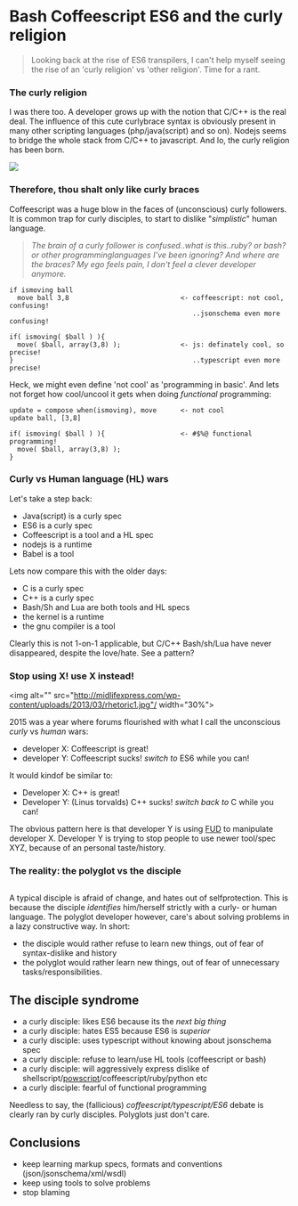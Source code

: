 Bash Coffeescript ES6 and the curly religion
============================================

> Looking back at the rise of ES6 transpilers, I can't help myself seeing the rise of an 'curly religion' vs 'other religion'.
> Time for a rant.

### The curly religion 

I was there too. 
A developer grows up with the notion that C/C++ is the real deal.
The influence of this cute curlybrace syntax is obviously present in many other scripting languages (php/java(script) and so on).
Nodejs seems to bridge the whole stack from C/C++ to javascript.
And lo, the curly religion has been born.

<img src="https://lh3.googleusercontent.com/-v8eSHHGgrkM/TXGawKwNsFI/AAAAAAAAASY/i7L1XoPY6Sg/s1600/enlightening.gif"/>

### Therefore, thou shalt only like curly braces 

Coffeescript was a huge blow in the faces of (unconscious) curly followers.
It is common trap for curly disciples, to start to dislike "_simplistic_" human language.

> _The brain of a curly follower is confused..what is this..ruby? or bash? or other programminglanguages I've been ignoring?
And where are the braces? My ego feels pain, I don't feel a clever developer anymore._

    if ismoving ball
      move ball 3,8                            <- coffeescript: not cool, confusing!
                                                  ..jsonschema even more confusing!
    
    if( ismoving( $ball ) ){
      move( $ball, array(3,8) );               <- js: definately cool, so precise!
    }                                             ..typescript even more precise!

Heck, we might even define 'not cool' as 'programming in basic'.
And lets not forget how cool/uncool it gets when doing _functional_ programming:

    update = compose when(ismoving), move      <- not cool
    update ball, [3,8]                                    
    
    if( ismoving( $ball ) ){                   <- #$%@ functional programming!
      move( $ball, array(3,8) );
    }                                          

### Curly vs Human language (HL) wars 

Let's take a step back:

* Java(script) is a curly spec
* ES6 is a curly spec
* Coffeescript is a tool and a HL spec 
* nodejs is a runtime
* Babel is a tool

Lets now compare this with the older days:

* C is a curly spec
* C++ is a curly spec
* Bash/Sh and Lua are both tools and HL specs 
* the kernel is a runtime
* the gnu compiler is a tool

Clearly this is not 1-on-1 applicable, but C/C++ Bash/sh/Lua have never disappeared, despite the love/hate.
See a pattern?

### Stop using X! use X instead!

<img alt="" src="http://midlifexpress.com/wp-content/uploads/2013/03/rhetoric1.jpg"/ width="30%">

2015 was a year where forums flourished with what I call the unconscious _curly_ vs _human_ wars:

* developer X: Coffeescript is great!
* developer Y: Coffeescript sucks! _switch to_ ES6 while you can!

It would kindof be similar to:

* Developer X: C++ is great!
* Developer Y: (Linus torvalds) C++ sucks! _switch back to_ C while you can!

The obvious pattern here is that developer Y is using [FUD](https://en.wikipedia.org/wiki/Fear,_uncertainty_and_doubt) to manipulate developer X. 
Developer Y is trying to stop people to use newer tool/spec XYZ, because of an personal taste/history.

### The reality: the polyglot vs the disciple 

<img alt="" src="http://imgs.xkcd.com/comics/atheists.png"/>

A typical disciple is afraid of change, and hates out of selfprotection.
This is because the disciple _identifies_ him/herself strictly with a curly- or human language.
The polyglot developer however, care's about solving problems in a lazy constructive way.
In short:

* the disciple would rather refuse to learn new things, out of fear of syntax-dislike and history
* the polyglot would rather learn new things, out of fear of unnecessary tasks/responsibilities.

## The disciple syndrome

* a curly disciple: likes ES6 because its the _next big thing_ 
* a curly disciple: hates ES5 because ES6 is _superior_
* a curly disciple: uses typescript without knowing about jsonschema spec
* a curly disciple: refuse to learn/use HL tools (coffeescript or bash)
* a curly disciple: will aggressively express dislike of shellscript/[powscript](https://github.com/coderofsalvation/powscript)/coffeescript/ruby/python etc
* a curly disciple: fearful of functional programming

Needless to say, the (fallicious) _coffeescript/typescript/ES6_ debate is clearly ran by curly disciples.
Polyglots just don't care.

## Conclusions 

* keep learning markup specs, formats and conventions (json/jsonschema/xml/wsdl)
* keep using tools to solve problems
* stop blaming 
